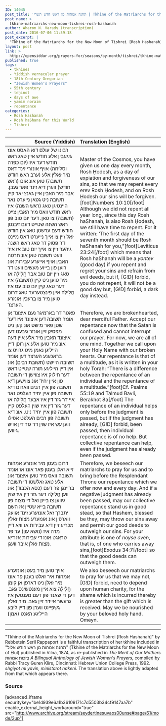 ```yaml
---
ID: 14045
post_title: 'תחנה אמהות מן ראש חדש תשרי | Tkhine of the Matriarchs for the New Moon of Tishrei [Rosh Hashanah] by Seril Rappaport (ca. 18th century)'
post_name: >
  tkhine-matriarchs-new-moon-tishrei-rosh-hashanah
author: Aharon N. Varady (transcription)
post_date: 2016-07-06 11:59:18
post_excerpt: |
  "Tkhine of the Matriarchs for the New Moon of Tishrei [Rosh Hashanah]" by Rebbetsin Seril Rappaport is a faithful transcription of her tkhine included in "תחנה אמהות מן ראש חודש אלול" (Tkhine of the Matriarchs for the New Moon of Elul) published in Vilna, 1874, as re-published in <em>The Merit of Our Mothers</em> בזכות אמהות <em>A Bilingual Anthology of Jewish Women's Prayers</em>, compiled by Rabbi Tracy Guren Klirs, Cincinnati: Hebrew Union College Press, 1992.
layout: post
link: >
  http://opensiddur.org/prayers-for/seasons/by-month/tishrei/tkhine-matriarchs-new-moon-tishrei-rosh-hashanah/
published: true
tags:
  - tkhines
  - Yiddish vernacular prayer
  - 18th Century Gregorian
  - "Jewish Women's Prayers"
  - 55th century
  - teḥinot
  - days of awe
  - yamim noraim
  - repentance
categories:
  - Rosh Hashanah
  - Rosh haShana for this World
  - Tishrei
---
```

<table style="margin-left: auto;margin-right: auto;" class="draggable">
<thead><tr><th id="x" style="text-align: right;">Source (Yiddish)</th><th style="text-align: left;">Translation (English)</th></tr></thead>
<tbody>
<tr>
<td style="vertical-align:top;" width="46%">
<div class="yiddish"><span lang="he">
רבונו של עולם דוא האסט אונז גיגעבין אלע חודש אײן טאג ראש חודש דער איז (יום כפרה וסליחה) אויף אונזרי זינד דאס מיר זאלין אלע (ערב ראש חודש תשובה) טאן אונ אום (ראש חודש) װערן דיא זינד פאר געבן. אבר מיר האבין אײן גאנץ יאר קײן תשובה ניט גטאן נײערט נאר הײנטיגן טאג (ראש השנה) איז ראש חודש װאס מיר האבין צײט (תשובה) צו טאן. דער יום טוב פון ראש השנה שטײט דעם זיבנטן חודש דעם ערשטן טאג אין חודש זאל זײן צו אײך נײערט דאס מײנט דר פסוק דר טאג ראש השנה גיהער זײן צו אײך יום טוב אז איר װעט תשובה טאן אונ חרטה האבין אויף אײערע עבירות אונ רוען פון בײזע מעשים װעט דר טאג זײן יום טוב אבר חֲלִילָה אז מיר טוען ניט קײן (תשובה) איז דער טאג קײן יום טוב עס איז חֲלִילָה אײן פינצטערער טאג דרום טוען מיר צו ברעכין אונזרע הערצר. 
</span></div></td>
 
<td width="53%"><div class="english">
Master of the Cosmos, you have given us one day every month, Rosh Ḥodesh, as a day of expiation and forgiveness of our sins, so that we may repent every erev Rosh Ḥodesh, and on  Rosh Ḥodesh our sins will be forgiven.[foot]Numbers 10:10[/foot] Although we did not repent all year long, since this day Rosh haShanah, is also Rosh Ḥodesh, we still have time to repent. For it written: ‘The first day of the seventh month should be Rosh haShanah for you,”[foot]Leviticus 23:24[/foot] which means that Rosh haShanah will be a <em>yontev</em> (good day) if you repent and regret your sins and refrain from evil deeds, but if, [G!D] forbid, you do not repent, it will not be a good day but, [G!D] forbid, a dark day instead.
</div></td></tr>


<tr><td style="vertical-align:top;" width="46%">
<div class="yiddish"><span lang="he">
פאטר דר בארמיגר נעם איצונד אן אונזר תשובה דען איצונד איז דער שטן פאר מישט אונ קען ניט מפסיק זײן אונזר גיבעט דען איצונד האבין מיר אלע אײן דעה אונ מיר טוען אלע אן רופן דײן הײליגן נאמן מיט גרויס צו בראכענע הערצר דען אונזר תשובה הײשט (תשובת רבים) אונ אין דײן הײליגע תורה שטײט דאש דער חילוק איז צװישן די תשובה פון אײן יחיד אונ צװישען דיא תשובה פון אײן רבים װארום דיא תשובה פון אײן יחיד העלפט נאר אײ דר גזר דין איז אבער חֲלִילָה אז דער גזר דין איז שוין העלפט קײן תשובה פון אײן יחיד ניט. אונ דיא תשובה פון רבים העלפט אפילו װען עש איז שוין דר גזר דין אויש גיווען. 
</span></div></td>
 
<td width="53%"><div class="english">
Therefore, we are brokenhearted, dear merciful Father. Accept our repentance now that the Satan is confused and cannot interrupt our prayer. For now, we are all of one mind. Together we call upon your Holy Name with our broken hearts. Our repentance is that of a multitude, as it is written in your holy Torah: “There is a difference between the repentance of an individual and the repentance of a multitude.”[foot]Cf. Psalms 55:19 and Talmud Bavli, Berakhot 8a[/foot] The repentance of an individual helps only before the judgment is passed, but if the judgment has already, [G!D] forbid, been passed, then individual repentance is of no help. But collective repentance can help, even if the judgment has already been passed. 
</div></td></tr>


<tr><td style="vertical-align:top;" width="46%">
<div class="yiddish"><span lang="he">
דרום בעטן מיר אונזרע אמהות זײא זאלן בעטן פאר אונז אז אונזר תשובה װאס מיר טוען איצונד אונ אלע טאג זאלשטו די תשובה ברײנגן פר דעם (כסא הכבוד) אונ װען חֲלִילָה דער גזר דין איז שוין גיווען צו בײזן זאל די מצוה פון תשובה בײא שטײן אז השם יתברך זאל אונזערע זינד אװעק װארפין אונ אונזערע מצות זאלין מכריע זײן דיא עבירות אז װיא דײן מדה איז (נושא עון) ער פר טראגט אונז די עבירות אז דיא מצות זאלן איבר װעגן. 
</span></div></td>
 
<td width="53%"><div class="english">
Therefore, we beseech our matriarchs to pray for us and to bring before the Resplendant Throne our repentance which we offer now and every day. And if a negative judgment has already been passed, may our collective repentance stand us in good stead, so that Hashem, blessed be they, may throw our sins away and permit our good deeds to outweigh our sins. For your attribute is one of <em>noyse oven</em>, that is, of one who carries away sins,[foot]Exodus 34:7[/foot] so that the good deeds can outweigh them.
</div></td></tr>


<tr><td style="vertical-align:top;" width="46%">
<div class="yiddish"><span lang="he">
אויך טוען מיר בעטן אונזערע אמהות איר זאלט בעטן פר אונז מיר זאלן ניט דארפן אן קומן חֲלִילָה צוא אײן מענטשינס גאב. דען די שאנד פון דעם מענטשן איז גרעשר אײדר זײן גאב. מיר זאלין גשפײזט װערן פון דײן ליבע הײליגע האנט (אמן)׃
</span></div></td>
 
<td width="53%"><div class="english">
We also beseech our matriarchs to pray for us that we may not, [G!D] forbid, need to depend upon human charity, for the shame which is incurred thereby is greater than the gift which is received. May we be nourished by your beloved holy hand. Omeyn.
</div></td></tr>
</tbody></table>



<hr />

"Tkhine of the Matriarchs for the New Moon of Tishrei [Rosh Hashanah]" by Rebbetsin Seril Rappaport is a faithful transcription of her tkhine included in "תחנה אמהות מן ראש חודש אלול" (Tkhine of the Matriarchs for the New Moon of Elul) published in Vilna, 1874, as re-published in <em>The Merit of Our Mothers</em> בזכות אמהות <em>A Bilingual Anthology of Jewish Women's Prayers</em>, compiled by Rabbi Tracy Guren Klirs, Cincinnati: Hebrew Union College Press, 1992. <em>shgiyot mi yavin, ministarot nakeni.</em> The translation above is lightly adapted from that which appears there.


<h3>Source</h3>

[advanced_iframe securitykey="be1d939e6a1b36109171c7d5503b34cf9147aa7b" enable_external_height_workaround="true" src="http://www.archive.org/stream/seydertinesuvaos00unse#page/61/mode/2up"]